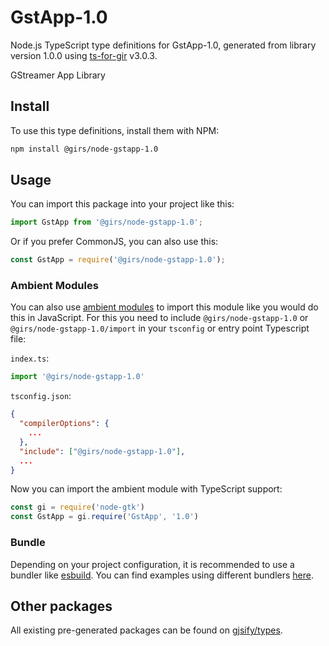 
# GstApp-1.0

Node.js TypeScript type definitions for GstApp-1.0, generated from library version 1.0.0 using [ts-for-gir](https://github.com/gjsify/ts-for-gir) v3.0.3.

GStreamer App Library

## Install

To use this type definitions, install them with NPM:
```bash
npm install @girs/node-gstapp-1.0
```

## Usage

You can import this package into your project like this:
```ts
import GstApp from '@girs/node-gstapp-1.0';
```

Or if you prefer CommonJS, you can also use this:
```ts
const GstApp = require('@girs/node-gstapp-1.0');
```

### Ambient Modules

You can also use [ambient modules](https://github.com/gjsify/ts-for-gir/tree/main/packages/cli#ambient-modules) to import this module like you would do this in JavaScript.
For this you need to include `@girs/node-gstapp-1.0` or `@girs/node-gstapp-1.0/import` in your `tsconfig` or entry point Typescript file:

`index.ts`:
```ts
import '@girs/node-gstapp-1.0'
```

`tsconfig.json`:
```json
{
  "compilerOptions": {
    ...
  },
  "include": ["@girs/node-gstapp-1.0"],
  ...
}
```

Now you can import the ambient module with TypeScript support: 

```ts
const gi = require('node-gtk')
const GstApp = gi.require('GstApp', '1.0')
```


### Bundle

Depending on your project configuration, it is recommended to use a bundler like [esbuild](https://esbuild.github.io/). You can find examples using different bundlers [here](https://github.com/gjsify/ts-for-gir/tree/main/examples).

## Other packages

All existing pre-generated packages can be found on [gjsify/types](https://github.com/gjsify/types).

